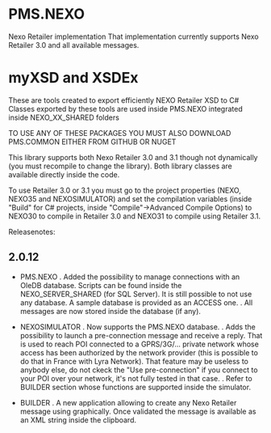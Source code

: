 # PMS.NEXO
Nexo Retailer implementation
That implementation currently supports Nexo Retailer 3.0 and all available messages.

# myXSD and XSDEx
These are tools created to export efficiently NEXO Retailer XSD to C#
Classes exported by these tools are used inside PMS.NEXO integrated inside NEXO_XX_SHARED folders



TO USE ANY OF THESE PACKAGES YOU MUST ALSO DOWNLOAD PMS.COMMON EITHER FROM GITHUB OR NUGET


This library supports both Nexo Retailer 3.0 and 3.1 though not dynamically (you must recompile to change the library).
Both library classes are available directly inside the code.

To use Retailer 3.0 or 3.1 you must go to the project properties (NEXO, NEXO35 and NEXOSIMULATOR) and set the compilation variables (inside "Build" for C# projects, inside "Compile"->Advanced Compile Options) to NEXO30 to compile in Retailer 3.0 and NEXO31 to compile using Retailer 3.1.

Releasenotes:

2.0.12
------
- PMS.NEXO
. Added the possibility to manage connections with an OleDB database. Scripts can be found inside the NEXO_SERVER_SHARED (for SQL Server). It is still possible to not use any database. A sample database is provided as an ACCESS one.
. All messages are now stored inside the database (if any).

-  NEXOSIMULATOR
. Now supports the PMS.NEXO database.
. Adds the possibility to launch a pre-connection message and receive a reply. That is used to reach POI connected to a GPRS/3G/... private network whose access has been authorized by the network provider (this is possible to do that in France with Lyra Network). That feature may be useless to anybody else, do not ckeck the "Use pre-connection" if you connect to your POI over your network, it's not fully tested in that case.
. Refer to BUILDER section whose functions are supported inside the simulator.

- BUILDER
. A new application allowing to create any Nexo Retailer message using graphically. Once validated the message is available as an XML string inside the clipboard.